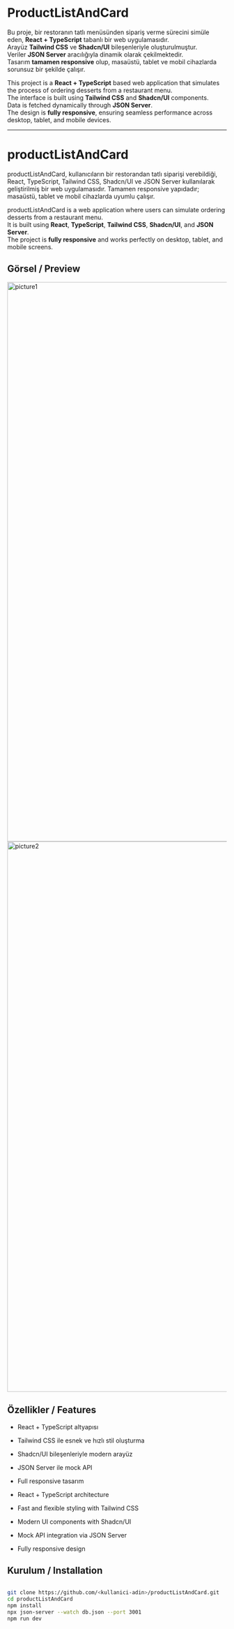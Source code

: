 # ProductListAndCard

Bu proje, bir restoranın tatlı menüsünden sipariş verme sürecini simüle eden, **React + TypeScript** tabanlı bir web
uygulamasıdır.  
Arayüz **Tailwind CSS** ve **Shadcn/UI** bileşenleriyle oluşturulmuştur.  
Veriler **JSON Server** aracılığıyla dinamik olarak çekilmektedir.  
Tasarım **tamamen responsive** olup, masaüstü, tablet ve mobil cihazlarda sorunsuz bir şekilde çalışır.

This project is a **React + TypeScript** based web application that simulates the process of ordering desserts from a restaurant menu.  
The interface is built using **Tailwind CSS** and **Shadcn/UI** components.  
Data is fetched dynamically through **JSON Server**.  
The design is **fully responsive**, ensuring seamless performance across desktop, tablet, and mobile devices.

---

# productListAndCard

productListAndCard, kullanıcıların bir restorandan tatlı siparişi verebildiği, React, TypeScript, Tailwind CSS,
Shadcn/UI ve JSON Server kullanılarak geliştirilmiş bir web uygulamasıdır. Tamamen responsive yapıdadır; masaüstü,
tablet ve mobil cihazlarda uyumlu çalışır.

productListAndCard is a web application where users can simulate ordering desserts from a restaurant menu.  
It is built using **React**, **TypeScript**, **Tailwind CSS**, **Shadcn/UI**, and **JSON Server**.  
The project is **fully responsive** and works perfectly on desktop, tablet, and mobile screens.


## Görsel / Preview
<img width="1681" height="1282" alt="picture1" src="https://github.com/user-attachments/assets/519aa18c-482c-402a-bfdd-130c42af850e" />
<img width="1675" height="1261" alt="picture2" src="https://github.com/user-attachments/assets/99bcc723-e8b4-4903-b8f2-87bbdf5ae58c" />

## Özellikler / Features

- React + TypeScript altyapısı
- Tailwind CSS ile esnek ve hızlı stil oluşturma
- Shadcn/UI bileşenleriyle modern arayüz
- JSON Server ile mock API
- Full responsive tasarım

- React + TypeScript architecture  
- Fast and flexible styling with Tailwind CSS  
- Modern UI components with Shadcn/UI  
- Mock API integration via JSON Server  
- Fully responsive design

## Kurulum / Installation

```bash

git clone https://github.com/<kullanici-adin>/productListAndCard.git
cd productListAndCard
npm install
npx json-server --watch db.json --port 3001
npm run dev
